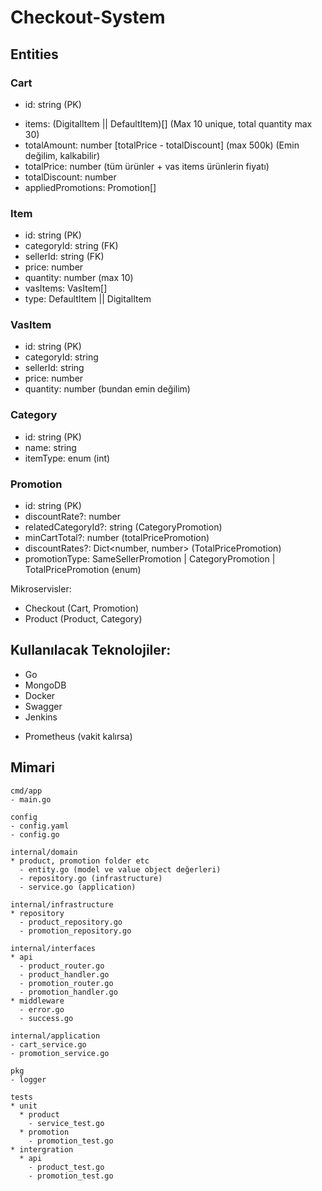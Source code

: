# Checkout-System

## Entities

### Cart

- id: string (PK)
<!-- TODO: items içerisinde vasItem ne işe yarıyor bakılacak -->
- items: (DigitalItem || DefaultItem)[] (Max 10 unique, total quantity max 30)
- totalAmount: number [totalPrice - totalDiscount] (max 500k) (Emin değilim, kalkabilir)
- totalPrice: number (tüm ürünler + vas items ürünlerin fiyatı)
- totalDiscount: number
- appliedPromotions: Promotion[]

### Item

- id: string (PK)
- categoryId: string (FK)
- sellerId: string (FK)
- price: number
- quantity: number (max 10)
- vasItems: VasItem[]
- type: DefaultItem || DigitalItem

<!-- DigitalItem: max quantity 5, categoryId: 7889 -->
<!-- DefaultItem: VasItem price < DefaultItem price -->

<!-- TODO: VasItem direkt olarak item içerisinde de oluşturulabilir -->

### VasItem

- id: string (PK)
- categoryId: string
- sellerId: string
- price: number
- quantity: number (bundan emin değilim)

### Category

- id: string (PK)
- name: string
- itemType: enum (int)

### Promotion

- id: string (PK)
- discountRate?: number
- relatedCategoryId?: string (CategoryPromotion)
- minCartTotal?: number (totalPricePromotion)
- discountRates?: Dict<number, number> (TotalPricePromotion)
- promotionType: SameSellerPromotion | CategoryPromotion | TotalPricePromotion (enum)

Mikroservisler:

- Checkout (Cart, Promotion)
- Product (Product, Category)

## Kullanılacak Teknolojiler:

- Go
- MongoDB
- Docker
- Swagger
- Jenkins

* Prometheus (vakit kalırsa)

## Mimari

```
cmd/app
- main.go

config
- config.yaml
- config.go

internal/domain
* product, promotion folder etc
  - entity.go (model ve value object değerleri)
  - repository.go (infrastructure)
  - service.go (application)

internal/infrastructure
* repository
  - product_repository.go
  - promotion_repository.go

internal/interfaces
* api
  - product_router.go
  - product_handler.go
  - promotion_router.go
  - promotion_handler.go
* middleware
  - error.go
  - success.go

internal/application
- cart_service.go
- promotion_service.go

pkg
- logger

tests
* unit
  * product
    - service_test.go
  * promotion
    - promotion_test.go
* intergration
  * api
    - product_test.go
    - promotion_test.go

```
